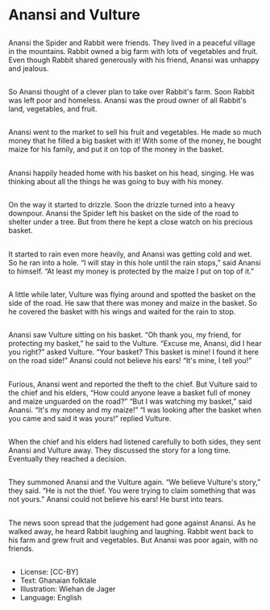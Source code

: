 # Anansi and Vulture

##
Anansi the Spider and Rabbit were
friends. They lived in a peaceful
village in the mountains.
Rabbit owned a big farm with lots of
vegetables and fruit.
Even though Rabbit shared
generously with his friend, Anansi
was unhappy and jealous.

##
So Anansi thought of a clever plan
to take over Rabbit's farm.
Soon Rabbit was left poor and
homeless. Anansi was the proud
owner of all Rabbit's land,
vegetables, and fruit.

##
Anansi went to the market to sell
his fruit and vegetables.
He made so much money that he
filled a big basket with it!
With some of the money, he bought
maize for his family, and put it on
top of the money in the basket.

##
Anansi happily headed home with
his basket on his head, singing.
He was thinking about all the things
he was going to buy with his money.

##
On the way it started to drizzle.
Soon the drizzle turned into a heavy
downpour.
Anansi the Spider left his basket on
the side of the road to shelter under
a tree. But from there he kept a
close watch on his precious basket.

##
It started to rain even more heavily,
and Anansi was getting cold and
wet. So he ran into a hole.
“I will stay in this hole until the rain
stops,” said Anansi to himself. “At
least my money is protected by the
maize I put on top of it.”

##
A little while later, Vulture was
flying around and spotted the
basket on the side of the road.
He saw that there was money and
maize in the basket.
So he covered the basket with his
wings and waited for the rain to
stop.

##
Anansi saw Vulture sitting on his
basket.
“Oh thank you, my friend, for
protecting my basket,” he said to
the Vulture.
“Excuse me, Anansi, did I hear you
right?” asked Vulture. “Your basket?
This basket is mine! I found it here
on the road side!”
Anansi could not believe his ears!
“It's mine, I tell you!”

##
Furious, Anansi went and reported
the theft to the chief. But Vulture
said to the chief and his elders,
“How could anyone leave a basket
full of money and maize unguarded
on the road?”
“But I was watching my basket,”
said Anansi. “It's my money and my
maize!”
“I was looking after the basket
when you came and said it was
yours!” replied Vulture.

##
When the chief and his elders had
listened carefully to both sides, they
sent Anansi and Vulture away.
They discussed the story for a long
time.
Eventually they reached a decision.

##
They summoned Anansi and the
Vulture again.
“We believe Vulture's story,” they
said. “He is not the thief. You were
trying to claim something that was
not yours.”
Anansi could not believe his ears!
He burst into tears.

##
The news soon spread that the
judgement had gone against
Anansi.
As he walked away, he heard Rabbit
laughing and laughing.
Rabbit went back to his farm and
grew fruit and vegetables.
But Anansi was poor again, with no
friends.

##
* License: [CC-BY]
* Text: Ghanaian folktale
* Illustration: Wiehan de Jager
* Language: English
